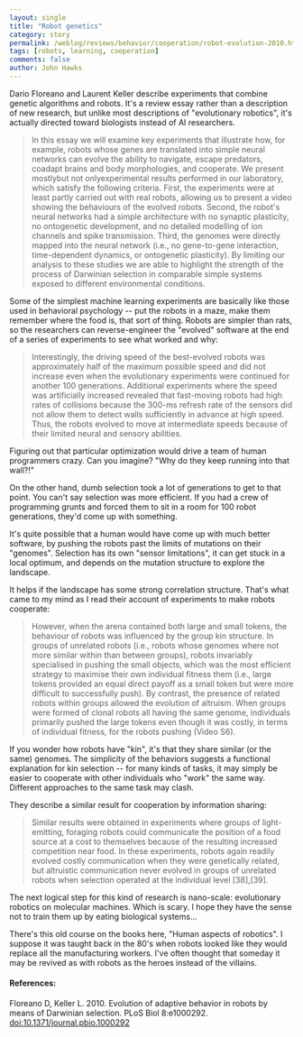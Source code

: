 ```yaml
---
layout: single 
title: "Robot genetics" 
category: story
permalink: /weblog/reviews/behavior/cooperation/robot-evolution-2010.html
tags: [robots, learning, cooperation] 
comments: false 
author: John Hawks 
---
```



Dario Floreano and Laurent Keller describe experiments that combine genetic algorithms and robots. It's a review essay rather than a description of new research, but unlike most descriptions of "evolutionary robotics", it's actually directed toward biologists instead of AI researchers. 

<blockquote>In this essay we will examine key experiments that illustrate how, for example, robots whose genes are translated into simple neural networks can evolve the ability to navigate, escape predators, coadapt brains and body morphologies, and cooperate. We present mostlybut not onlyexperimental results performed in our laboratory, which satisfy the following criteria. First, the experiments were at least partly carried out with real robots, allowing us to present a video showing the behaviours of the evolved robots. Second, the robot's neural networks had a simple architecture with no synaptic plasticity, no ontogenetic development, and no detailed modelling of ion channels and spike transmission. Third, the genomes were directly mapped into the neural network (i.e., no gene-to-gene interaction, time-dependent dynamics, or ontogenetic plasticity). By limiting our analysis to these studies we are able to highlight the strength of the process of Darwinian selection in comparable simple systems exposed to different environmental conditions. </blockquote>

Some of the simplest machine learning experiments are basically like those used in behavioral psychology -- put the robots in a maze, make them remember where the food is, that sort of thing. Robots are simpler than rats, so the researchers can reverse-engineer the "evolved" software at the end of a series of experiments to see what worked and why: 

<blockquote>Interestingly, the driving speed of the best-evolved robots was approximately half of the maximum possible speed and did not increase even when the evolutionary experiments were continued for another 100 generations. Additional experiments where the speed was artificially increased revealed that fast-moving robots had high rates of collisions because the 300-ms refresh rate of the sensors did not allow them to detect walls sufficiently in advance at high speed. Thus, the robots evolved to move at intermediate speeds because of their limited neural and sensory abilities.</blockquote>

Figuring out that particular optimization would drive a team of human programmers crazy. Can you imagine? "Why do they keep running into that wall?!" 

On the other hand, dumb selection took a lot of generations to get to that point. You can't say selection was more efficient. If you had a crew of programming grunts and forced them to sit in a room for 100 robot generations, they'd come up with something. 

It's quite possible that a human would have come up with much better software, by pushing the robots past the limits of mutations on their "genomes". Selection has its own "sensor limitations", it can get stuck in a local optimum, and depends on the mutation structure to explore the landscape. 

It helps if the landscape has some strong correlation structure. That's what came to my mind as I read their account of experiments to make robots cooperate: 

<blockquote>However, when the arena contained both large and small tokens, the behaviour of robots was influenced by the group kin structure. In groups of unrelated robots (i.e., robots whose genomes where not more similar within than between groups), robots invariably specialised in pushing the small objects, which was the most efficient strategy to maximise their own individual fitness them (i.e., large tokens provided an equal direct payoff as a small token but were more difficult to successfully push). By contrast, the presence of related robots within groups allowed the evolution of altruism. When groups were formed of clonal robots all having the same genome, individuals primarily pushed the large tokens even though it was costly, in terms of individual fitness, for the robots pushing (Video S6).</blockquote>

If you wonder how robots have "kin", it's that they share similar (or the same) genomes. The simplicity of the behaviors suggests a functional explanation for kin selection -- for many kinds of tasks, it may simply be easier to cooperate with other individuals who "work" the same way. Different approaches to the same task may clash. 

They describe a similar result for cooperation by information sharing: 

<blockquote>Similar results were obtained in experiments where groups of light-emitting, foraging robots could communicate the position of a food source at a cost to themselves because of the resulting increased competition near food. In these experiments, robots again readily evolved costly communication when they were genetically related, but altruistic communication never evolved in groups of unrelated robots when selection operated at the individual level [38],[39].</blockquote>

The next logical step for this kind of research is nano-scale: evolutionary robotics on molecular machines. Which is scary. I hope they have the sense not to train them up by eating biological systems...

There's this old course on the books here, "Human aspects of robotics". I suppose it was taught back in the 80's when robots looked like they would replace all the manufacturing workers. I've often thought that someday it may be revived as with robots as the heroes instead of the villains. 

<h4>References:</h4>

<p class="cite">Floreano D, Keller L. 2010. Evolution of adaptive behavior in robots by means of Darwinian selection. PLoS Biol 8:e1000292. <a href="http://dx.doi.org/10.1371/journal.pbio.1000292">doi:10.1371/journal.pbio.1000292</a></p>




